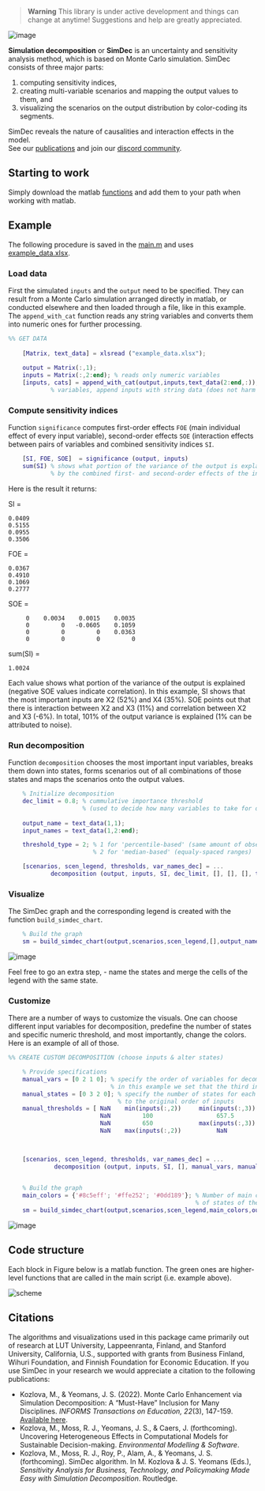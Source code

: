 > **Warning**
> This library is under active development and things can change at anytime! Suggestions and help are greatly appreciated.

![image](https://user-images.githubusercontent.com/37065157/233836694-5312496e-4ada-47cb-bc09-3bf8c00be135.png)

**Simulation decomposition** or **SimDec** is an uncertainty and sensitivity analysis method, which is based on Monte Carlo simulation. SimDec consists of three major parts:
1. computing sensitivity indices, 
2. creating multi-variable scenarios and mapping the output values to them, and 
3. visualizing the scenarios on the output distribution by color-coding its segments. 

SimDec reveals the nature of causalities and interaction effects in the model.  
See our [publications](https://www.simdec.fi/publications) and join our [discord community](https://discord.gg/54SFcNsZS4).



## Starting to work
Simply download the matlab [functions](functions) and add them to your path when working with matlab.

## Example
The following procedure is saved in the [main.m](main.m) and uses [example_data.xlsx](example_data.xlsx).

### Load data 
First the simulated `inputs` and the `output` need to be specified. They can result from a Monte Carlo simulation arranged directly in matlab, or conducted elsewhere and then loaded through a file, like in this example. The `append_with_cat` function reads any string variables and converts them into numeric ones for further processing. 

```matlab
%% GET DATA
             
    [Matrix, text_data] = xlsread ("example_data.xlsx");
    
    output = Matrix(:,1);
    inputs = Matrix(:,2:end); % reads only numeric variables           
    [inputs, cats] = append_with_cat(output,inputs,text_data(2:end,:)); % if you have categorical
            % variables, append inputs with string data (does not harm if no categorical variables)
```


### Compute sensitivity indices
Function `significance` computes first-order effects `FOE` (main individual effect of every input variable), second-order effects `SOE` (interaction effects between pairs of variables and combined sensitivity indices `SI`. 

```matlab
    [SI, FOE, SOE]  = significance (output, inputs)
    sum(SI) % shows what portion of the variance of the output is explained 
            % by the combined first- and second-order effects of the inputs
```
Here is the result it returns:

SI =

    0.0409
    0.5155
    0.0955
    0.3506

FOE =

    0.0367
    0.4910
    0.1069
    0.2777

SOE =

         0    0.0034    0.0015    0.0035
         0         0   -0.0605    0.1059
         0         0         0    0.0363
         0         0         0         0

sum(SI) = 

    1.0024

Each value shows what portion of the variance of the output is explained (negative SOE values indicate correlation). In this example, SI shows that the most important inputs are X2 (52%) and X4 (35%). SOE points out that there is interaction between X2 and X3 (11%) and correlation between X2 and X3 (-6%). In total, 101% of the output variance is explained (1% can be attributed to noise).


### Run decomposition
Function `decomposition` chooses the most important input variables, breaks them down into states, forms scenarios out of all combinations of those states and maps the scenarios onto the output values.

```matlab
    % Initialize decomposition
    dec_limit = 0.8; % cummulative importance threshold 
                     % (used to decide how many variables to take for decomposition)
    
    output_name = text_data(1,1);
    input_names = text_data(1,2:end);

    threshold_type = 2; % 1 for 'percentile-based' (same amount of observations in each state),
                        % 2 for 'median-based' (equaly-spaced ranges)

    [scenarios, scen_legend, thresholds, var_names_dec] = ...
            decomposition (output, inputs, SI, dec_limit, [], [], [], threshold_type, input_names);
```


### Visualize
The SimDec graph and the corresponding legend is created with the function `build_simdec_chart`. 

```matlab
    % Build the graph
    sm = build_simdec_chart(output,scenarios,scen_legend,[],output_name,var_names_dec);
```
![image](https://user-images.githubusercontent.com/37065157/233839183-7852735f-4c80-47da-9f26-d4ac8d962dd3.png)

Feel free to go an extra step, - name the states and merge the cells of the legend with the same state. 


### Customize
There are a number of ways to customize the visuals. One can choose different input variables for decomposition, predefine the number of states and specific numeric threshold, and most importantly, change the colors. Here is an example of all of those.

```matlab
%% CREATE CUSTOM DECOMPOSITION (choose inputs & alter states) 

    % Provide specifications  
    manual_vars = [0 2 1 0]; % specify the order of variables for decomposition, use 0 to exclude, size (1, N_inputs)
                             % in this example we set that the third input variable is used first, and then the second one.  
    manual_states = [0 3 2 0]; % specify the number of states for each variable, size (1, N_inputs), the position corresponds 
                               % to the original order of inputs
    manual_thresholds = [ NaN    min(inputs(:,2))     min(inputs(:,3))    NaN
                          NaN         100                  657.5          NaN
                          NaN         650             max(inputs(:,3))    NaN      
                          NaN    max(inputs(:,2))          NaN            NaN]; % specify numeric thresholds for every state, 
                                                                                % size (max(manual_states)+1, N_inputs).


    [scenarios, scen_legend, thresholds, var_names_dec] = ...
             decomposition (output, inputs, SI, [], manual_vars, manual_states, manual_thresholds, [], input_names);
        

    % Build the graph
    main_colors = {'#8c5eff'; '#ffe252'; '#0dd189'}; % Number of main colors should be equal to the number 
                                                     % of states of the first for decomposition variable. 
    sm = build_simdec_chart(output,scenarios,scen_legend,main_colors,output_name,var_names_dec);
```
![image](https://user-images.githubusercontent.com/37065157/233839368-f3cc430b-f974-4de2-9d80-27179eaa1458.png)


## Code structure
Each block in Figure below is a matlab function. The green ones are higher-level functions that are called in the main script (i.e. example above).


![scheme](https://user-images.githubusercontent.com/37065157/234074889-719ea46b-f542-4ef5-8709-542747fc17c1.png)



## Citations

The algorithms and visualizations used in this package came primarily out of research at LUT University, Lappeenranta, Finland, and Stanford University, California, U.S., supported with grants from Business Finland, Wihuri Foundation, and Finnish Foundation for Economic Education. If you use SimDec in your research we would appreciate a citation to the following publications:

- Kozlova, M., & Yeomans, J. S. (2022). Monte Carlo Enhancement via Simulation Decomposition: A “Must-Have” Inclusion for Many Disciplines. _INFORMS Transactions on Education, 22_(3), 147-159. [Available here](https://pubsonline.informs.org/doi/10.1287/ited.2019.0240).
- Kozlova, M., Moss, R. J., Yeomans, J. S., & Caers, J. (forthcoming). Uncovering Heterogeneous Effects in Computational Models for Sustainable Decision-making. _Environmental Modelling & Software_. 
- Kozlova, M., Moss, R. J., Roy, P., Alam, A., & Yeomans, J. S. (forthcoming). SimDec algorithm. In M. Kozlova & J. S. Yeomans (Eds.), _Sensitivity Analysis for Business, Technology, and Policymaking Made Easy with Simulation Decomposition_. Routledge.
